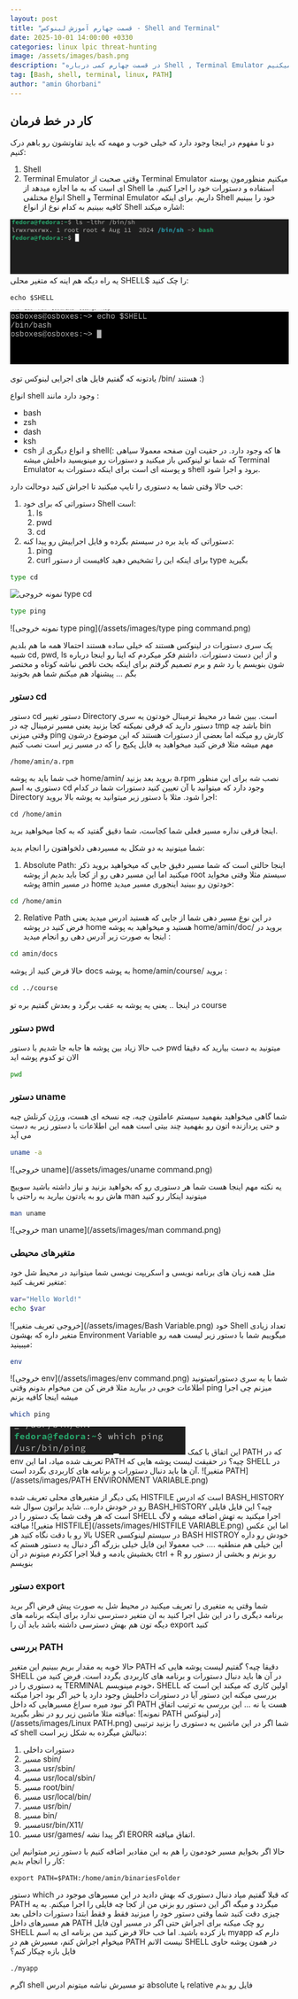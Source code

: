 ```yaml
---
layout: post
title: "قسمت جهارم آموزش لینوکس - Shell and Terminal"
date: 2025-10-01 14:00:00 +0330
categories: linux lpic threat-hunting
image: /assets/images/bash.png
description: "در قسمت چهارم کمی درباره Shell , Terminal Emulator ها صحبت میکنیم."
tag: [Bash, shell, terminal, linux, PATH]
author: "amin Ghorbani"
---
```


## کار در خط فرمان 

 دو تا مفهوم در اینجا وجود دارد که خیلی خوب و مهمه که باید تفاوتشون رو باهم درک کنیم:
 1. Shell
 2. Terminal Emulator
وقتی صحبت از Terminal Emulator میکنیم منظورمون پوسته ای است که به ما اجازه میدهد از Shell استفاده و دستورات خود را اجرا کنیم. ما انواع مختلفی Shell و Terminal Emulator داریم. 
برای اینکه Shell خود را ببینیم کافیه ببینیم به کدام نوع از انواع Shell اشاره میکند:

![نمایی از Bash](/assets/images/bash.png)
یه راه دیگه هم اینه که متغیر محلی SHELL$ را چک کنید:
```
echo $SHELL
```
![خروجی متغیر SHELL](/assets/images/Env.png)

یادتونه که گفتیم فایل های اجرایی لینوکس توی /bin/ هستند :)

انواع shell وجود دارد مانند :
* bash
* zsh
* dash
* ksh
* csh
و انواع دیگری از shellها که وجود دارد. در حقیت اون صفحه معمولا سیاهی :) که شما تو لینوکس باز میکنید و دستورات رو مینویسید داخلش میشه Terminal Emulator و پوسته ای است برای اینکه دستورات به shell برود و اجرا شود.

خب حالا وقتی شما یه دستوری را تایپ میکنید تا اجراش کنید دوحالت دارد:
1. دستوراتی که برای خود Shell است:
	1. ls
	2. pwd
	3. cd
2. دستوراتی که باید بره در سیستم بگرده و فایل اجراییش رو پیدا کنه:
	1. ping
	2. curl
برای اینکه این را تشخیص دهید کافیست از دستور type بگیرید

```bash
type cd
```

![نمونه خروجی type cd](/assets/images/type%20command.png)

```bash
type ping
```
![نمونه خروجی type ping](/assets/images/type ping command.png)

یک سری دستورات در لینوکس هستند که خیلی ساده هستند احتمالا همه ما هم بلدیم شبیه cd, pwd, ls و از این دست دستورات. داشتم فکر میکردم که اینا رو اینجا درباره شون بنویسم یا رد شم و برم تصمیم گرفتم برای اینکه بحث ناقص نباشه کوتاه و مختصر بگم ... پیشنهاد هم میکنم شما هم بخونید

### دستور cd
دستور cd دستور تغییر Directory است. ببین شما در محیط ترمینال خودتون یه سری دستور دارید که فرقی نمیکنه کجا بزنید یعنی مسیر ترمینال چه در tmp باشد چه bin وقتی میزنی ping  کارش رو میکنه اما بعضی از دستورات هستند که این موضوع درشون مهم میشه مثلا فرض کنید میخواهید یه فایل پکیج را که در مسیر زیر است نصب کنیم

```
/home/amin/a.rpm
```
خب شما باید به پوشه home/amin/ بروید بعد بزنید a.rpm نصب شه برای این منظور دستوری به اسم cd وجود دارد که میتوانید با آن تعیین کنید دستورات شما در کدام Directory اجرا شود. مثلا با دستور زیر میتوانید به پوشه بالا بروید:

```
cd /home/amin
```
اینجا فرقی نداره مسیر فعلی شما کجاست، شما دقیق گفتید که به کجا میخواهید برید.

شما میتونید به دو شکل به مسیردهی دلخواهتون را انجام بدید:

1. Absolute Path:
اینجا حالتی است که شما مسیر دقیق جایی که میخواهید بروید ذکر میکنید اما این مسیر دهی رو از کجا باید بدیم از پوشه root  سیستم مثلا وقتی مخواید پوشه amin در مسیر home خودتون رو ببینید اینجوری مسیر میدید:

```bash
cd /home/amin
```


2. Relative Path
در این نوع مسیر دهی شما از جایی که هستید ادرس میدید یعنی فرض کنید در پوشه home هستید و میخواهید به پوشه home/amin/doc/ بروید در اینجا به صورت زیر آدرس دهی رو انجام میدید :

```bash
cd amin/docs
```

حالا فرض کنید از پوشه docs به پوشه home/amin/course/ بروید :

```bash
cd ../course
```

در اینجا .. یعنی یه پوشه به عقب برگرد و بعدش گفتیم بره تو course

### دستور pwd
خب حالا زیاد بین پوشه ها جابه جا شدیم با دستور pwd میتونید به دست بیارید که دقیقا الان تو کدوم پوشه اید

```bash
pwd
```

### دستور uname
 شما گاهی میخواهید بفهمید سیستم عاملتون چیه، چه نسخه ای هست، ورژن کرنلش چیه و حتی پردازنده اتون رو بفهمید چند بیتی است همه این اطلاعات با دستور زیر به دست می آید

```bash
uname -a
```
![خروجی uname](/assets/images/uname command.png)

یه نکته مهم اینجا هست شما هر دستوری رو که بخواهید بزنید و نیاز داشته باشید سوییچ هاش رو به یادتون بیارید به راحتی با man میتونید اینکار رو کنید

```bash
man uname
```
![خروجی man uname](/assets/images/man command.png)


### متغیرهای محیطی 

مثل همه زبان های برنامه نویسی و اسکریپت نویسی شما میتوانید در محیط شل خود متغیر تعریف کنید:

```bash
var="Hello World!"
echo $var
```
![خروجی تعریف متغیر](/assets/images/Bash Variable.png)
خود Shell تعداد زیادی متغیر داره که بهشون Environment Variable میگوییم شما با دستور زیر لیست همه رو میبینید:

```bash
env
```
![خروجی env](/assets/images/env command.png)
شما با یه سری دستوراتمیتونید اطلاعات خوبی در بیارید مثلا فرض کن من میخوام بدونم وقتی ping میزنم چی اجرا میشه اینجا کافیه بزنم
```bash
which ping
```
![خروجی which ping](/assets/images/which.png)
این اتفاق با کمک PATH که در env تعریف شده میاد، اما این PATH چیه؟ در حقیقت لیست پوشه هایی که SHELL در آن ها باید دنبال دستورات و برنامه های کاربردی بگردد است.
![متغیر PATH](/assets/images/PATH ENVIRONMENT VARIABLE.png)

یکی دیگر از متغیرهای محلی تعریف شده HISTFILE است که ادرس BASH_HISTORY رو در خودش داره... شاید براتون سوال شه BASH_HISTORY چیه؟ این فایل فایلی است که هر وقت شما یک دستور را در SHELL اجرا میکنید به تهش اضافه میشه و لاگ میافته 
![متغیر HISTFILE](/assets/images/HISTFILE VARIABLE.png)
اما این عکس بالا رو با دقت نگاه کنید هر USER در سیستم لینوکسی BASH HISTROY خودش رو داره این خیلی هم منطقیه .... 
خب معمولا این فایل خیلی بزرگه اگر دنبال یه دستور هستم که بخشیش یادمه و قبلا اجرا ککردم میتونم در آن ctrl + R رو بزنم و بخشی از دستور رو بنویسم
### دستور export

شما وقتی یه متغیری را تعریف میکنید در محیط شل به صورت پیش فرض اگر برید برنامه دیگری را در این شل اجرا کنید به ان متغیر دسترسی ندارد برای اینکه برنامه های دیگه تون هم بهش دسترسی داشته باشد باید آن را export کنید

### بررسی PATH
حالا خوبه یه مقدار بریم ببینیم این متغیر PATH دقیقا چیه؟ گفتیم لیست پوشه هایی که SHELL در آن ها باید دنبال دستورات و برنامه های کاربردی بگردد است. 
فرض کنید من یه دستوری را در TERMINAL خودم مینویسم، SHELL اولین کاری که میکند این است که بررسی میکنه این دستور آیا در دستورات داخلیش وجود دارد یا خیر اگر بود اجرا میکنه اگر نبود میره سراغ مسیرهایی که داخل PATH هست یا نه ... این بررسی به ترتیب اتفاق میافته مثلا ماشین زیر رو در نظر بگیرید:
![نمونه PATH در لینوکس](/assets/images/Linux PATH.png)
 شما اگر در این ماشین یه دستوری را بزنید ترتیبی که shell دنبالش میگرده به شکل زیر است:
 1. دستورات داخلی
 2. مسیر sbin/
 3. مسیر usr/sbin/
 4. مسیر usr/local/sbin/
 5. مسیر root/bin/
 6. مسیر usr/local/bin/
 7. مسیر usr/bin/
 8. مسیر bin/
 9. مسیرusr/bin/X11/
 10. مسیر usr/games/
اگر پیدا نشه ERORR اتفاق میافته.

حالا اگر بخوایم مسیر خودمون را هم به این مقادیر اضافه کنیم با دستور زیر میتوانیم این کار را انجام بدیم:
```SHELL
export PATH=$PATH:/home/amin/binariesFolder
```

دستور which که قبلا گفتیم میاد دنبال دستوری که بهش دادید در این مسیرهای موجود در PATH میگردد و میگه اگر این دستور رو بزنی من از کجا چه فایلی را اجرا میکنم.
به یه چیزی دقت کنید شما وقتی دستور خود را میزنید فقط و فقط ابتدا دستورات داخلی بعد هم مسیرهای داخل PATH رو چک میکنه برای اجراش حتی اگر در مسیر اون فایل SHELL باز کرده باشید.
اما خب حالا فرض کنید من برنامه ای به اسم myapp دارم که میخوام اجراش کنم، مسیرش هم در PATH نیست الانم SHELL در همون پوشه حاوی فایل بازه چیکار کنم؟
```SHELL
./myapp
```
اگرم shell تو مسیرش نباشه میتونم ادرس absolute یا relative فایل رو بدم